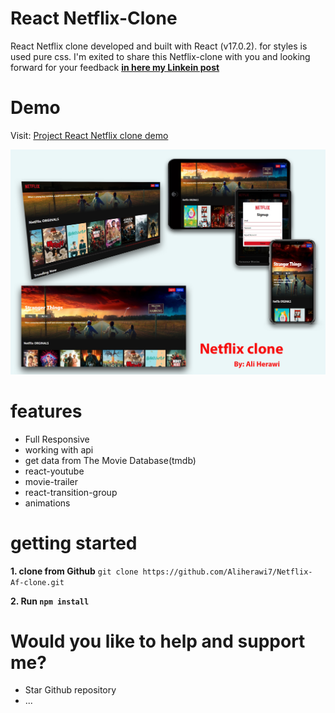 # React Netflix-Clone 
 React Netflix clone developed and built with React (v17.0.2). for styles is used pure css.
 I'm exited to share this Netflix-clone with you and looking forward for your feedback [**in here my Linkein post**](https://www.linkedin.com/posts/ali.herawi)

 # Demo
 Visit: [Project React Netflix clone demo](https://netflix-clone-af.netlify.app/)

![Netflix clone sketch](src/assets/netflix-clone-sketch.png)

# features
* Full Responsive
* working with api
* get data from The Movie Database(tmdb)
* react-youtube
* movie-trailer
* react-transition-group
* animations

# getting started

**1. clone from Github**
 `git clone https://github.com/Aliherawi7/Netflix-Af-clone.git`

**2. Run `npm install`**

# Would you like to help and support me?
* Star Github repository
* ...
